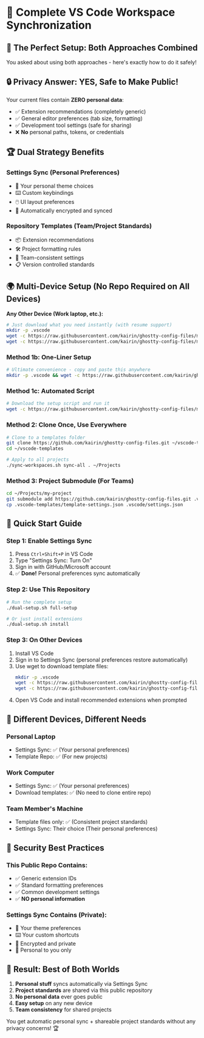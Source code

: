 # 🚀 Complete VS Code Workspace Synchronization

## 🎯 The Perfect Setup: Both Approaches Combined

You asked about using both approaches - here's exactly how to do it safely!

## 🔒 **Privacy Answer: YES, Safe to Make Public!**

Your current files contain **ZERO personal data**:
- ✅ Extension recommendations (completely generic)
- ✅ General editor preferences (tab size, formatting)
- ✅ Development tool settings (safe for sharing)
- ❌ **No** personal paths, tokens, or credentials

## 🏆 **Dual Strategy Benefits**

### **Settings Sync (Personal Preferences)**
- 🎨 Your personal theme choices
- ⌨️ Custom keybindings
- 🖱️ UI layout preferences
- 🔐 Automatically encrypted and synced

### **Repository Templates (Team/Project Standards)**
- 📦 Extension recommendations
- 🛠️ Project formatting rules
- 👥 Team-consistent settings
- 📋 Version controlled standards

## 🌍 **Multi-Device Setup (No Repo Required on All Devices)**

**Any Other Device (Work laptop, etc.):**
```bash
# Just download what you need instantly (with resume support)
mkdir -p .vscode
wget -c https://raw.githubusercontent.com/kairin/ghostty-config-files/main/template-settings.json -O .vscode/settings.json
wget -c https://raw.githubusercontent.com/kairin/ghostty-config-files/main/.vscode/extensions.json -O .vscode/extensions.json
```

### **Method 1b: One-Liner Setup**
```bash
# Ultimate convenience - copy and paste this anywhere
mkdir -p .vscode && wget -c https://raw.githubusercontent.com/kairin/ghostty-config-files/main/template-settings.json -O .vscode/settings.json && wget -c https://raw.githubusercontent.com/kairin/ghostty-config-files/main/.vscode/extensions.json -O .vscode/extensions.json && echo "✅ VS Code workspace configured!"
```

### **Method 1c: Automated Script**
```bash
# Download the setup script and run it
wget -c https://raw.githubusercontent.com/kairin/ghostty-config-files/main/quick-setup-wget.sh && chmod +x quick-setup-wget.sh && ./quick-setup-wget.sh quick
```

### **Method 2: Clone Once, Use Everywhere**
```bash
# Clone to a templates folder
git clone https://github.com/kairin/ghostty-config-files.git ~/vscode-templates
cd ~/vscode-templates

# Apply to all projects
./sync-workspaces.sh sync-all . ~/Projects
```

### **Method 3: Project Submodule (For Teams)**
```bash
cd ~/Projects/my-project
git submodule add https://github.com/kairin/ghostty-config-files.git .vscode-templates
cp .vscode-templates/template-settings.json .vscode/settings.json
```

## 🚀 **Quick Start Guide**

### **Step 1: Enable Settings Sync**
1. Press `Ctrl+Shift+P` in VS Code
2. Type "Settings Sync: Turn On"
3. Sign in with GitHub/Microsoft account
4. ✅ **Done!** Personal preferences sync automatically

### **Step 2: Use This Repository**
```bash
# Run the complete setup
./dual-setup.sh full-setup

# Or just install extensions
./dual-setup.sh install
```

### **Step 3: On Other Devices**
1. Install VS Code
2. Sign in to Settings Sync (personal preferences restore automatically)
3. Use wget to download template files:
   ```bash
   mkdir -p .vscode
   wget -c https://raw.githubusercontent.com/kairin/ghostty-config-files/main/template-settings.json -O .vscode/settings.json
   wget -c https://raw.githubusercontent.com/kairin/ghostty-config-files/main/.vscode/extensions.json -O .vscode/extensions.json
   ```
4. Open VS Code and install recommended extensions when prompted

## 📱 **Different Devices, Different Needs**

### **Personal Laptop**
- Settings Sync: ✅ (Your personal preferences)
- Template Repo: ✅ (For new projects)

### **Work Computer**
- Settings Sync: ✅ (Your personal preferences)
- Download templates: ✅ (No need to clone entire repo)

### **Team Member's Machine**
- Template files only: ✅ (Consistent project standards)
- Settings Sync: Their choice (Their personal preferences)

## 🔐 **Security Best Practices**

### **This Public Repo Contains:**
- ✅ Generic extension IDs
- ✅ Standard formatting preferences
- ✅ Common development settings
- ✅ **NO personal information**

### **Settings Sync Contains (Private):**
- 🎨 Your theme preferences
- ⌨️ Your custom shortcuts
- 🔐 Encrypted and private
- 👤 Personal to you only

## 🎉 **Result: Best of Both Worlds**

1. **Personal stuff** syncs automatically via Settings Sync
2. **Project standards** are shared via this public repository
3. **No personal data** ever goes public
4. **Easy setup** on any new device
5. **Team consistency** for shared projects

You get automatic personal sync + shareable project standards without any privacy concerns! 🏆

